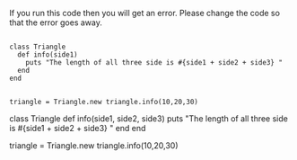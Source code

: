 If you run this code then you will get an error.
Please change the code so that the error goes away.

<codeblock language="ruby" type="exercise" testMode="fixedInput">
<code>
class Triangle
  def info(side1)
    puts "The length of all three side is #{side1 + side2 + side3} "
  end
end

triangle = Triangle.new
triangle.info(10,20,30)
</code>

<solution>
class Triangle
  def info(side1, side2, side3)
    puts "The length of all three side is #{side1 + side2 + side3} "
  end
end

triangle = Triangle.new
triangle.info(10,20,30)
</solution>
</codeblock>